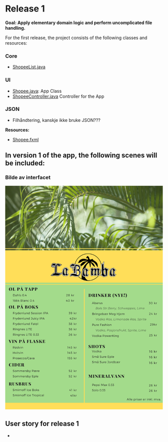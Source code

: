 # **Release 1**

**Goal: Apply elementary domain logic and perform uncomplicated file handling.**

For the first release, the project consists of the following classes and resources:

### Core

* [ShopeeList.java](../core/src/main/java/core/ShopeeList.java)

### UI

* [Shopee.java](../core/ui/src/main/java/ui/Shopee.java): App Class
* [ShopeeController.java](../ui/src/main/java/ui/ShopeeController.java) Controller for the App

### JSON

* Filhåndtering, kanskje ikke bruke JSON???

**Resources:** 
* [Shopee.fxml](../ui/src/main/resources/ui/Shopee.fxml)

## In version 1 of the app, the following scenes will be included: 
### Bilde av interfacet

![Login](scene1.png)

## User story for release 1 

* 